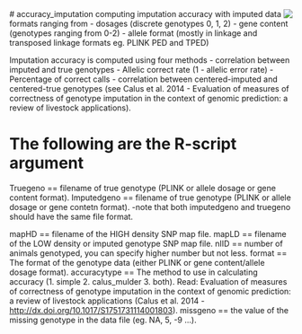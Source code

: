 <img src="icon.png" align="right" />
# accuracy_imputation
  computing imputation accuracy with imputed data formats ranging from 
  	- dosages (discrete genotypes 0, 1, 2)
  	- gene content (genotypes ranging from 0-2)
  	- allele format (mostly in linkage and transposed linkage formats eg. PLINK PED and TPED)

  Imputation accuracy is computed using four methods 
  	- correlation between imputed and true genotypes
  	- Allelic correct rate (1 - allelic error rate)
  	- Percentage of correct calls
  	- correlation between centered-imputed and centered-true genotypes (see Calus et al. 2014 - Evaluation of measures of correctness of genotype imputation in the context of genomic prediction: a review of livestock applications). 

# The following are the R-script argument 
  Truegeno == filename of true genotype (PLINK or allele dosage or gene content format).
  Imputedgeno == filename of true genotype (PLINK or allele dosage or gene contetn format).
  	-note that both imputedgeno and truegeno should have the same file format.

  mapHD == filename of the HIGH density SNP map file.
  mapLD == filename of the LOW density or imputed genotype SNP map file.
  nIID == number of animals genotyped, you can specify higher number but not less. 
  format == The format of the genotype data (either PLINK or gene content/allele dosage format).
  accuracytype == The method to use in calculating accuracy (1. simple 2. calus_mulder 3. both). Read: Evaluation of measures of correctness of genotype imputation in the context of genomic prediction: a review of livestock applications (Calus et al. 2014 - http://dx.doi.org/10.1017/S1751731114001803). 
  missgeno == the value of the missing genotype in the data file (eg. NA, 5, -9 ...).


